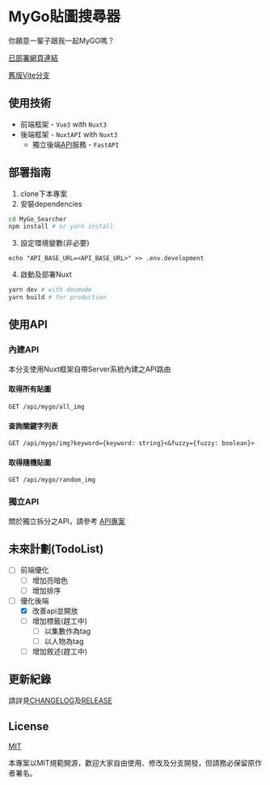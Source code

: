 # MyGo貼圖搜尋器

你願意一輩子跟我一起MyGO嗎？

[已部署網頁連結](https://mygo.miyago9267.com)

[舊版Vite分支](https://github.com/miyago9267/MyGO-Searcher/tree/vite)

## 使用技術

- 前端框架 - `Vue3` with `Nuxt3`
- 後端框架 - `NuxtAPI` with `Nuxt3`
  - 獨立後端[API](https://github.com/miyago9267/mygoapi)服務 - `FastAPI`

## 部署指南

1. clone下本專案
2. 安裝dependencies

```bash
cd MyGo_Searcher
npm install # or yarn install
```
3. 設定環境變數(非必要)
```
echo "API_BASE_URL=<API_BASE_URL>" >> .env.development
```
4. 啟動及部署Nuxt

```bash
yarn dev # with devmode
yarn build # for production
```

## 使用API

### 內建API

本分支使用Nuxt框架自帶Server系統內建之API路由

#### 取得所有貼圖

```http
GET /api/mygo/all_img
```

#### 查詢關鍵字列表

```http
GET /api/mygo/img?keyword={keyword: string}<&fuzzy={fuzzy: boolean}>
```

#### 取得隨機貼圖

```http
GET /api/mygo/random_img
```

### 獨立API

關於獨立拆分之API，請參考
[API專案](https://github.com/miyago9267/mygoapi)

## 未來計劃(TodoList)

- [ ] 前端優化
  - [ ] 增加亮暗色
  - [ ] 增加排序
- [ ] 優化後端
  - [X] 改善api並開放
  - [ ] 增加標籤(趕工中)
    - [ ] 以集數作為tag
    - [ ] 以人物為tag
  - [ ] 增加敘述(趕工中)

## 更新紀錄

請詳見[CHANGELOG](./CHANGELOG.md)及[RELEASE](https://github.com/miyago9267/MyGo_Searcher/releases)

## License

[MIT](./LICENSE)

本專案以MIT規範開源，歡迎大家自由使用、修改及分支開發，但請務必保留原作者署名。
